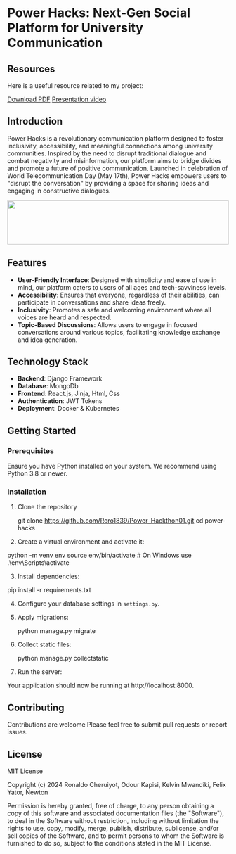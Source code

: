 # Power Hacks: Next-Gen Social Platform for University Communication
## Resources

Here is a useful resource related to my project:

[Download PDF](STUDYBADDY.pdf)
[Presentation  video](https://youtu.be/zGRRJLoGAZQ)

## Introduction

Power Hacks is a revolutionary communication platform designed to foster inclusivity, accessibility, and meaningful connections among university communities. Inspired by the need to disrupt traditional dialogue and combat negativity and misinformation, our platform aims to bridge divides and promote a future of positive communication. Launched in celebration of World Telecommunication Day (May 17th), Power Hacks empowers users to "disrupt the conversation" by providing a space for sharing ideas and engaging in constructive dialogues.
<div align=center>
   <a href="https://github.com/Roro1839/Power_Hackthon01/blob/main/howitlooks">
   <img height=100 width=100% src="https://github.com/Roro1839/Power_Hackthon01/blob/main/howitlooks/Screenshot%20from%202024-05-18%2014-21-28.png">
   </a>
</div>

## Features

- **User-Friendly Interface**: Designed with simplicity and ease of use in mind, our platform caters to users of all ages and tech-savviness levels.
- **Accessibility**: Ensures that everyone, regardless of their abilities, can participate in conversations and share ideas freely.
- **Inclusivity**: Promotes a safe and welcoming environment where all voices are heard and respected.
- **Topic-Based Discussions**: Allows users to engage in focused conversations around various topics, facilitating knowledge exchange and idea generation.

## Technology Stack

- **Backend**: Django Framework
- **Database**: MongoDb
- **Frontend**: React.js, Jinja, Html, Css
- **Authentication**: JWT Tokens
- **Deployment**: Docker & Kubernetes

## Getting Started

### Prerequisites

Ensure you have Python installed on your system. We recommend using Python 3.8 or newer.

### Installation

1. Clone the repository

    git clone https://github.com/Roro1839/Power_Hackthon01.git cd power-hacks

2. Create a virtual environment and activate it:

python -m venv env source env/bin/activate # On Windows use .\env\Scripts\activate


3. Install dependencies:

pip install -r requirements.txt

4. Configure your database settings in `settings.py`.

5. Apply migrations:

    python manage.py migrate

6. Collect static files:

    python manage.py collectstatic


7. Run the server:


Your application should now be running at http://localhost:8000.

## Contributing

Contributions are welcome Please feel free to submit pull requests or report issues.

## License

MIT License

Copyright (c) 2024 Ronaldo Cheruiyot, Odour Kapisi, Kelvin Mwandiki, Felix Yator, Newton 

Permission is hereby granted, free of charge, to any person obtaining a copy of this software and associated documentation files (the "Software"), to deal in the Software without restriction, including without limitation the rights to use, copy, modify, merge, publish, distribute, sublicense, and/or sell copies of the Software, and to permit persons to whom the Software is furnished to do so, subject to the conditions stated in the MIT License.
